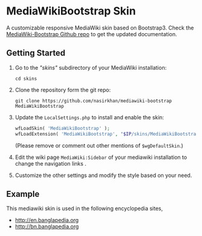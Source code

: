 MediaWikiBootstrap Skin
===================

A customizable responsive MediaWiki skin based on Bootstrap3. Check the [MediaWiki-Bootstrap Github repo](https://github.com/nasirkhan/mediawiki-bootstrap) to get the updated documentation.  


## Getting Started

1. Go to the *"skins"* subdirectory of your MediaWiki installation:

   ```
   cd skins
   ```

2. Clone the repository form the git repo:

   ```
   git clone https://github.com/nasirkhan/mediawiki-bootstrap MediaWikiBootstrap
   ```

3. Update the `LocalSettings.php` to install and enable the skin: 

   ```php
   wfLoadSkin( 'MediaWikiBootstrap' );
   wfLoadExtension( 'MediaWikiBootstrap', "$IP/skins/MediaWikiBootstrap/skin.json" );
    ```
   
   (Please remove or comment out other mentions of
   `$wgDefaultSkin`.)

4. Edit the wiki page `MediaWiki:Sidebar` of your mediawiki installation to change the navigation links .

5. Customize the other settings and modify the style based on your need. 


## Example 
This mediawiki skin is used in the following encyclopedia sites,
* http://en.banglapedia.org
* http://bn.banglapedia.org

